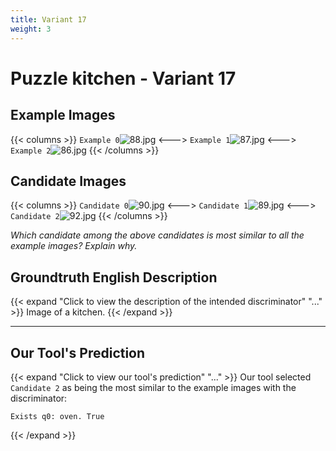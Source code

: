 ```yaml
---
title: Variant 17
weight: 3
---
```


# Puzzle kitchen - Variant 17

## Example Images
{{< columns >}}
`Example 0`![88.jpg](/natscene_data/images/88.jpg)
<--->
`Example 1`![87.jpg](/natscene_data/images/87.jpg)
<--->
`Example 2`![86.jpg](/natscene_data/images/86.jpg)
{{< /columns >}}

## Candidate Images
{{< columns >}}
`Candidate 0`![90.jpg](/natscene_data/images/90.jpg)
<--->
`Candidate 1`![89.jpg](/natscene_data/images/89.jpg)
<--->
`Candidate 2`![92.jpg](/natscene_data/images/92.jpg)
{{< /columns >}}

*Which candidate among the above candidates is most similar to all the example images? Explain why.*

## Groundtruth English Description

{{< expand "Click to view the description of the intended discriminator" "..." >}}
Image of a kitchen.
{{< /expand >}}

---



## Our Tool's Prediction

{{< expand "Click to view our tool's prediction" "..." >}}
Our tool selected `Candidate 2` as being the most similar to the example images with the discriminator:
```plaintext
Exists q0: oven. True
```
{{< /expand >}}
